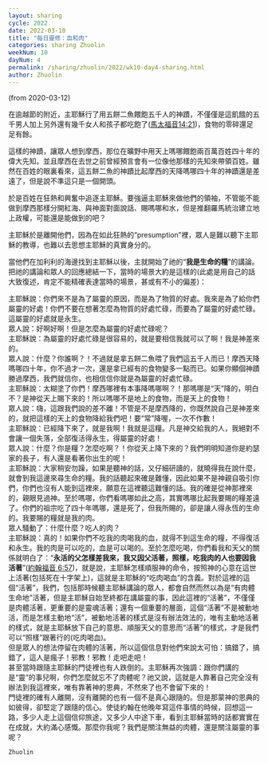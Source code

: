 ```yaml
---
layout: sharing
cycle: 2022
date: 2022-03-10
title: "每日靈修：血和肉"
categories: sharing Zhuolin
weekNum: 10
dayNum: 4
permalink: /sharing/zhuolin/2022/wk10-day4-sharing.html
author: Zhuolin
---
```

(from 2020-03-12)

在逾越節的附近，主耶穌行了用五餅二魚餵飽五千人的神蹟，不僅僅是這飢餓的五千男人加上另外還有幾千女人和孩子都吃飽了([馬太福音14:21](https://www.biblegateway.com/quicksearch/?quicksearch=馬太福音14%3A21&qs_version=CUVMPT))，食物的零碎還足足有餘。  

這樣的神蹟，讓眾人想到摩西，那位在曠野中用天上嗎哪餵飽兩百萬百姓四十年的偉大先知。並且摩西在去世之前曾經預言會有一位像他那樣的先知來帶領百姓。雖然在百姓的眼裏看來，這五餅二魚的神蹟比起摩西的天降嗎哪四十年的神蹟還是差遠了，但是說不準這只是一個開頭。  

於是百姓在狂熱和興奮中追逐主耶穌。要強逼主耶穌來做他們的領袖，不管能不能做到摩西那樣分開紅海、與神面對面說話、賜嗎哪和水，但是推翻羅馬統治建立地上政權，可能還是能做到的吧？  

主耶穌於是離開他們，因為在如此狂熱的“presumption”裡，眾人是難以聽下主耶穌的教導，也難以去思想主耶穌的真實身分的。  

當他們在加利利的海邊找到主耶穌以後，主就開始了祂的“**我是生命的糧**”的講論。把祂的講論和眾人的回應總結一下，當時的場景大約是這樣的(此處是用自己的話大致復述，肯定不能精確表達當時的場景，甚或有不小的偏差)：  

主耶穌說：你們來不是為了屬靈的原因，而是為了物質的好處。我來是為了給你們屬靈的好處！你們不要在想著怎麼為物質的好處忙碌，而要為了屬靈的好處忙碌。這屬靈的好處就是永生。  
眾人說：好啊好啊！但是怎麼為屬靈的好處忙碌呢？  
主耶穌說：為屬靈的好處忙碌是很容易的，就是要相信我就可以了啊！我是神差來的。  
眾人說：什麼？你誰啊？！不過就是拿五餅二魚喂了我們這五千人而已！摩西天降嗎哪四十年，你不過才一次，還是拿已經有的食物變多一點而已。如果你顯個神蹟勝過摩西，我們就信你，也相信信你就是為屬靈的好處忙碌。  
主耶穌說：太糊塗了你們！摩西哪裡有本事降嗎哪啊？！那嗎哪是“天”降的，明白不？是神從天上賜下來的！所以嗎哪不是地上的食物，而是天上的食物！  
眾人說：嗨，這跟我們說的差不離！不管是不是摩西降的，你既然說自己是神差來的，就把這樣的天上的食物降給我們吧！要“常”降喔，一次不作數！  
主耶穌說：已經降下來了，就是我啊！我就是這糧。凡是神交給我的人，我絕對不會讓一個失落，全部復活得永生，得屬靈的好處！  
眾人說：什麼？你是糧？怎麼吃啊？！你從天上降下來的？我們明明知道你是約瑟家的長子，有人還是看著你出生的呢！  
主耶穌說：大家稍安勿躁，如果是聽神的話，又仔細研讀的，就曉得我在說什麼，就會到我這邊來尋生命的糧。我的話聽起來確是難懂，因此如果不是神親自吸引你們，你們也沒有人能到這裡來，願意在這裡聽這難懂的話。我的確是從神那裡來的，親眼見過神。至於嗎哪，你們看嗎哪如此之高，其實嗎哪比起我要賜的糧差遠了。你們的祖宗吃了四十年嗎哪，還是死了，但我所賜的，卻是讓人得永恆的生命的。我要賜的糧就是我的肉。  
眾人騷動了：什麼什麼？吃人的肉？  
主耶穌說：真的！如果你們不吃我的肉喝我的血，就得不到這生命的糧，不得復活和永生。我的肉是可以吃的，血是可以喝的。至於怎麼吃喝，你們看我和天父的關係就明白了：“**永活的父怎樣差我來，我又因父活著，照樣，吃我肉的人也要因我活著**”([約翰福音 6:57](https://www.biblegateway.com/quicksearch/?quicksearch=約翰福音+6%3A57&qs_version=CUVMPT))，就是說，主耶穌怎樣順服神的命令，按照神的心意在這世上活著(包括死在十字架上)，這就是主耶穌的“吃肉喝血”的含義。對於這裡的這個“活著”，我們，包括那時候聽主耶穌講論的眾人，都會自然而然以為是“有肉體生命地”活著，但是主耶穌自始至終都在講屬靈的事，因此這裡的“活著”，不僅僅是肉體活著，更重要的是靈魂活著；還有一個重要的層面，這個“活著”不是被動地活，而是怎樣主動地“活”，被動地活著的樣式是沒有辦法效法的，唯有主動地活著的樣式，就是主耶穌放下自己的意思、順服天父的意思而“活著”的樣式，才是我們可以“照樣”跟著行的(吃肉喝血)。  
但是眾人的想法停留在肉體的活著，所以這個信息對他們來說太可怕：搞錯了，搞錯了，這人是瘋子！邪教！邪教！走吧走吧！  
甚至當時跟隨主耶穌的門徒裡也有人跌倒的。主耶穌再次強調：跟你們講的是“靈”的事兒啊，你們怎麼就忘不了肉體呢？祂又說，這就是人靠著自己完全沒有辦法到我這裡來，唯有靠著神的恩典，不然來了也不會留下來的！  
門徒裡的確有人離開，沒有離開的也有一個不是真心跟隨的。但是那蒙神的恩典的如彼得，卻堅定了跟隨的信心。使徒約翰在他晚年寫這件事情的時候，回想這一路，多少人走上這個信仰旅途，又多少人中途下車，看到主耶穌當時的話都實實在在成就，大約滿心感慨。那麼你我呢？我們是關注無益的肉體，還是關注屬靈的事呢？  

`Zhuolin`  
